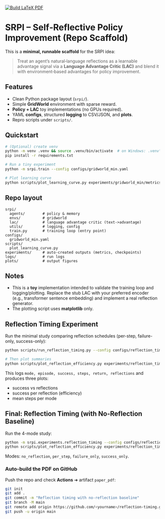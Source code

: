 
[![Build LaTeX PDF](https://github.com/srikanthbaride/reflection-timing/actions/workflows/latex.yml/badge.svg)](https://github.com/srikanthbaride/reflection-timing/actions/workflows/latex.yml)


# SRPI – Self‑Reflective Policy Improvement (Repo Scaffold)

This is a **minimal, runnable scaffold** for the SRPI idea:
> Treat an agent’s natural‑language reflections as a learnable advantage signal via a **Language Advantage Critic (LAC)** and blend it with environment‑based advantages for policy improvement.

## Features
- Clean Python package layout (`srpi/`).
- Simple **GridWorld** environment with sparse reward.
- **Policy + LAC** toy implementations (no GPUs required).
- YAML **configs**, structured **logging** to CSV/JSON, and **plots**.
- Repro scripts under `scripts/`.

## Quickstart
```bash
# (Optional) create venv
python -m venv .venv && source .venv/bin/activate  # on Windows: .venv\Scripts\activate
pip install -r requirements.txt

# Run a tiny experiment
python -m srpi.train --config configs/gridworld_min.yaml

# Plot learning curve
python scripts/plot_learning_curve.py experiments/gridworld_min/metrics.csv plots/learning_curve.png
```

## Repo layout
```
srpi/
  agents/        # policy & memory
  envs/          # gridworld
  lac/           # language advantage critic (text->advantage)
  utils/         # logging, config
  train.py       # training loop (entry point)
configs/
  gridworld_min.yaml
scripts/
  plot_learning_curve.py
experiments/     # auto-created outputs (metrics, checkpoints)
logs/            # run logs
plots/           # output figures
```

## Notes
- This is a **toy** implementation intended to validate the training loop and logging/plotting. Replace the stub LAC with your preferred encoder (e.g., transformer sentence embedding) and implement a real reflection generator.
- The plotting script uses **matplotlib** only.


## Reflection Timing Experiment
Run the minimal study comparing reflection schedules (per-step, failure-only, success-only):

```bash
python scripts/run_reflection_timing.py --config configs/reflection_timing.yaml

# Then plot summaries
python scripts/plot_reflection_efficiency.py experiments/reflection_timing/reflection_timing_metrics.csv plots/reflection_timing.png
```
This logs `mode, episode, success, steps, return, reflections` and produces three plots:
- success vs reflections
- success per reflection (efficiency)
- mean steps per mode


## Final: Reflection Timing (with No-Reflection Baseline)

Run the 4-mode study:

```bash
python -m srpi.experiments.reflection_timing --config configs/reflection_timing.yaml
python scripts/plot_reflection_efficiency.py experiments/reflection_timing/reflection_timing_metrics.csv plots/reflection_timing.png
```

Modes: `no_reflection`, `per_step`, `failure_only`, `success_only`.

### Auto-build the PDF on GitHub
Push the repo and check **Actions** ➜ artifact `paper_pdf`:

```bash
git init
git add .
git commit -m "Reflection timing with no-reflection baseline"
git branch -M main
git remote add origin https://github.com/<yourname>/reflection-timing.git
git push -u origin main
```
